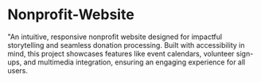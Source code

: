 # Nonprofit-Website
"An intuitive, responsive nonprofit website designed for impactful storytelling and seamless donation processing. Built with accessibility in mind, this project showcases features like event calendars, volunteer sign-ups, and multimedia integration, ensuring an engaging experience for all users.
